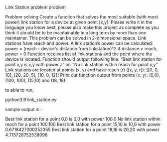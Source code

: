 Link Station problem problem

Problem solving
Create a function that solves the most suitable (with most power) link station for a device at
given point [x,y].
Please write it in the language you know best, please also make this project as complete as you
think it should be to be maintainable in a long term by more than one maintainer.
This problem can be solved in 2-dimensional space. Link stations have reach and power.
A link station’s power can be calculated:
power = (reach - device's distance from linkstation)^2
if distance > reach, power = 0
Function receives list of link stations and the point where the device is located.
Function should output following line:
“Best link station for point x,y is x,y with power z”
or:
“No link station within reach for point x,y”
Link stations are located at points (x, y) and have reach (r) ([x, y, r]):
[[0, 0, 10],
[20, 20, 5],
[10, 0, 12]]
Print out function output from points (x, y):
(0,0), (100, 100), (15,10) and (18, 18).


to able to run,

python3.9 link_station.py 


sample output is :

Best link station for a point 0,0 is 0,0 with power 100.0
No link station within reach for a point 100,100
Best link station for a point 15,10 is 10,0 with power 0.6718427000252355
Best link station for a point 18,18 is 20,20 with power 4.715728752538098
